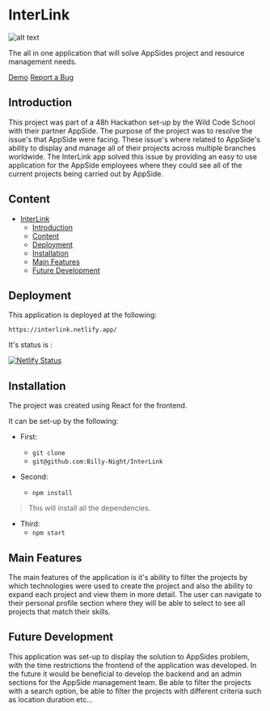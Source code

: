 # InterLink

![alt text](https://github.com/Billy-Night/InterLink/blob/main/src/images/logo-apside.png)

The all in one application that will solve AppSides project and resource management needs.

[Demo](https://interlink.netlify.app/) [Report a Bug](https://github.com/Billy-Night/InterLink/issues)

## Introduction 

This project was part of a 48h Hackathon set-up by the Wild Code School with their partner AppSide. The purpose of the project was to resolve the issue's that AppSide were facing. These issue's where related to AppSide's ability to display and manage all of their projects across multiple branches worldwide. The InterLink app solved this issue by providing an easy to use application for the AppSide employees where they could see all of the current projects being carried out by AppSide.

## Content

- [InterLink](#interlink)
  - [Introduction](#introduction)
  - [Content](#content)
  - [Deployment](#deployment)
  - [Installation](#installation)
  - [Main Features](#main-features)
  - [Future Development](#future-development)

## Deployment

This application is deployed at the following:

`https://interlink.netlify.app/`

It's status is :

[![Netlify Status](https://api.netlify.com/api/v1/badges/198425ed-870c-4873-b784-4aa5a3443f7d/deploy-status)](https://app.netlify.com/sites/interlink/deploys)

## Installation

The project was created using React for the frontend.

It can be set-up by the following:

 - First:
    - ``` git clone ```
    - ``` git@github.com:Billy-Night/InterLink ```

  - Second: 
    - ``` npm install ```

> This will install all the dependencies.
  - Third:
    - ``` npm start ```

## Main Features

The main features of the application is it's ability to filter the projects by which technologies were used to create the project and also the ability to expand each project and view them in more detail. The user can navigate to their personal profile section where they will be able to select to see all projects that match their skills.
## Future Development

This application was set-up to display the solution to AppSides problem, with the time restrictions the frontend of the application was developed. In the future it would be beneficial to develop the backend and an admin sections for the AppSide management team. Be able to filter the projects with a search option, be able to filter the projects with different criteria such as location duration etc... 
